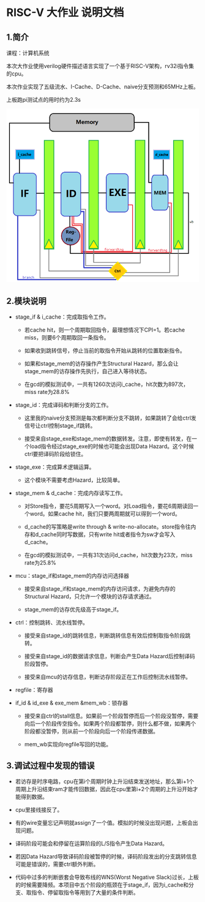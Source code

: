 # RISC-V 大作业 说明文档

## 1.简介

课程：计算机系统

本次大作业使用verilog硬件描述语言实现了一个基于RISC-V架构，rv32i指令集的cpu。

本次作业实现了五级流水、I-Cache、D-Cache、naive分支预测和65MHz上板。

上板跑pi测试点的用时约为2.3s

<div align=center><img src=https://github.com/abclzr/Homework-RISCV/blob/master/img/architecture.png></div>

## 2.模块说明

- stage_if & i_cache：完成取指令工作。
  
  - 若cache hit，则一个周期取回指令，最理想情况下CPI=1。若cache miss，则要6个周期取回一条指令。
  
  - 如果收到跳转信号，停止当前的取指令开始从跳转的位置取新指令。
  
  - 如果和stage_mem的访存操作产生Structural Hazard，那么会让stage_mem的访存操作先执行，自己进入等待状态。
  
  - 在gcd的模拟测试中，一共有1260次访问i_cache，hit次数为897次，miss rate为28.8%

- stage_id：完成译码和判断分支的工作。
  
  - 这里我的naive分支预测是每次都判断分支不跳转，如果跳转了会给ctrl发信号让ctrl控制stage_if跳转。
  
  - 接受来自stage_exe和stage_mem的数据转发。注意，即使有转发，在一个load指令经过stage_exe的时候也可能会出现Data Hazard。这个时候ctrl要把译码阶段给锁住。

- stage_exe：完成算术逻辑运算。
  
  - 这个模块不需要考虑Hazard，比较简单。

- stage_mem & d_cache：完成内存读写工作。
  
  - 对Store指令，要花5周期写入一个word。对Load指令，要花6周期读回一个word。如果cache hit，我们只要两周期就可以得到一个word。
  
  - d_cache的写策略是write through & write-no-allocate。store指令往内存和d_cache同时写数据，只有write hit或者指令为sw才会写入d_cache。
  
  - 在gcd的模拟测试中，一共有31次访问d_cache，hit次数为23次，miss rate为25.8%

- mcu：stage_if和stage_mem的内存访问选择器
  
  - 接受来自stage_if和stage_mem的内存访问请求，为避免内存的Structural Hazard，只允许一个模块的访存请求通过。
  
  - stage_mem的访存优先级高于stage_if。

- ctrl：控制跳转、流水线暂停。
  
  - 接受来自stage_id的跳转信息，判断跳转信息有效后控制取指令阶段跳转。
  
  - 接受来自stage_id的数据请求信息，判断会产生Data Hazard后控制译码阶段暂停。
  
  - 接受来自mcu的访存信息，判断访存阶段正在工作后控制流水线暂停。

- regfile：寄存器

- if_id & id_exe & exe_mem &mem_wb：锁存器
  
  - 接受来自ctrl的stall信息。如果前一个阶段暂停而后一个阶段没暂停，需要向后一个阶段传空指令。如果两个阶段都暂停，则什么都不做，如果两个阶段都没暂停，则从前一个阶段向后一个阶段传递数据。
  
  - mem_wb实现向regfile写回的功能。

## 3.调试过程中发现的错误

- 若访存是时序电路，cpu在第i个周期时钟上升沿结束发送地址，那么第i+1个周期上升沿结束ram才能传回数据，因此在cpu里第i+2个周期的上升沿开始才能得到数据。

- cpu里接线接反了。

- 有的wire变量忘记声明就assign了一个值。模拟的时候没出现问题，上板会出现问题。

- 译码阶段可能会和停留在运算阶段的L/S指令产生Data Hazard。

- 若因Data Hazard导致译码阶段被暂停的时候，译码阶段发出的分支跳转信息可能是错误的，需要ctrl额外判断。

- 代码中过多的判断嵌套会导致布线的WNS(Worst Negative Slack)过长，上板的时候需要降频。本项目中五个阶段的瓶颈在于stage_if，因为i_cache和分支、取指令、停留取指令等用到了大量的条件判断。
